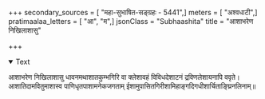 +++
secondary_sources = [ "महा-सुभाषित-सङ्ग्रहः - 5441",]
meters = [ "अश्वधाटी",]
pratimaalaa_letters = [ "आ", "म",]
jsonClass = "Subhaashita"
title = "आशाभरेण निखिलाशासु"

+++

<details open><summary>Text</summary>

आशाभरेण निखिलाशासु धावनमथाशातकुम्भगिरि वा क्लेशावहं विविधदेशाटनं द्रविणलेशायनापि ववृते।  
आशातिदामवितुमाशास्व पाणिधृतपाशामनेकजगताम् ईशामुपासितगिरीशामिहाङ्गदिगधीशार्चिताङ्घ्रिनलिनाम्॥
</details>
